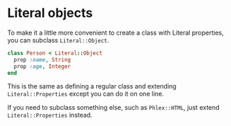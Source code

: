 
# Literal objects

To make it a little more convenient to create a class with Literal properties, you can subclass `Literal::Object`.

```ruby
class Person < Literal::Object
  prop :name, String
  prop :age, Integer
end
```

This is the same as defining a regular class and extending `Literal::Properties` except you can do it on one line.

If you need to subclass something else, such as `Phlex::HTML`, just extend `Literal::Properties` instead.
